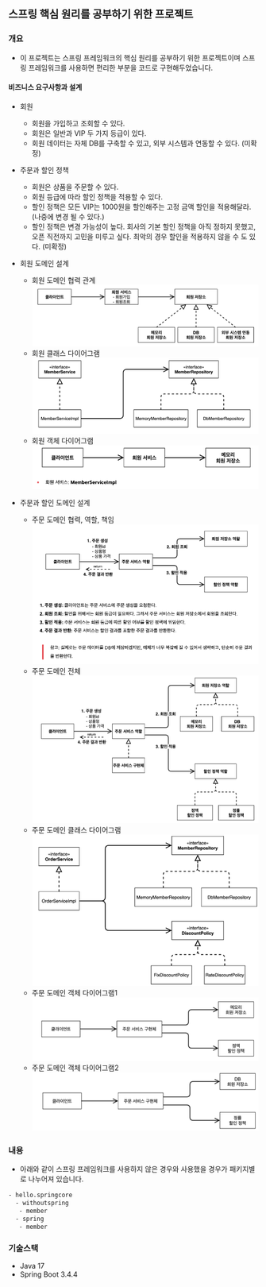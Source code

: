 ## 스프링 핵심 원리를 공부하기 위한 프로젝트

### 개요

- 이 프로젝트는 스프링 프레임워크의 핵심 원리를 공부하기 위한 프로젝트이며 스프링 프레임워크를 사용하면 편리한 부분을 코드로 구현해두었습니다.

#### 비즈니스 요구사항과 설계
- 회원
  - 회원을 가입하고 조회할 수 있다.
  - 회원은 일반과 VIP 두 가지 등급이 있다.
  - 회원 데이터는 자체 DB를 구축할 수 있고, 외부 시스템과 연동할 수 있다. (미확정)
- 주문과 할인 정책
  - 회원은 상품을 주문할 수 있다.
  - 회원 등급에 따라 할인 정책을 적용할 수 있다.
  - 할인 정책은 모든 VIP는 1000원을 할인해주는 고정 금액 할인을 적용해달라. (나중에 변경 될 수 있다.)
  - 할인 정책은 변경 가능성이 높다. 회사의 기본 할인 정책을 아직 정하지 못했고, 오픈 직전까지 고민을 미루고 싶다. 최악의 경우 할인을 적용하지 않을 수 도 있다. (미확정)

- 회원 도메인 설계
  - 회원 도메인 협력 관계
  ![회원 도메인 협력 관계](./images/회원%20도메인%20협력%20관계.png)
  - 회원 클래스 다이어그램
  ![회원 클래스 다이어그램](./images/회원%20클래스%20다이어그램.png)
  - 회원 객체 다이어그램
  ![회원 객체 다이어그램](./images/회원%20객체%20다이어그램.png)

- 주문과 할인 도메인 설계
  - 주문 도메인 협력, 역할, 책임
  ![주문 도메인 협력, 역할, 책임](./images/주문도메인협력역할책임.png)
  - 주문 도메인 전체
  ![주문 도메인 전체](./images/주문도메인전체.png)
  - 주문 도메인 클래스 다이어그램
  ![주문 도메인 클래스 다이어그램](./images/주문도메인클래스다이어그램.png)
  - 주문 도메인 객체 다이어그램1
    ![주문 도메인 객체 다이어그램1](./images/주문도메인객체다이어그램1.png)
  - 주문 도메인 객체 다이어그램2
    ![주문 도메인 객체 다이어그램2](./images/주문도메인객체다이어그램2.png)
### 내용

- 아래와 같이 스프링 프레임워크를 사용하지 않은 경우와 사용했을 경우가 패키지별로 나누어져 있습니다.
```text
- hello.springcore
  - withoutspring
   - member
  - spring
   - member
```
### 기술스택
- Java 17
- Spring Boot 3.4.4
